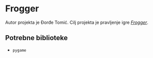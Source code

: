 # Frogger
Autor projekta je Đorđe Tomić. Cilj projekta je pravljenje igre [*Frogger*](https://en.wikipedia.org/wiki/Frogger).

## Potrebne biblioteke
- `pygame`
